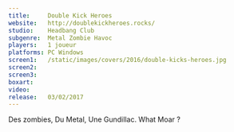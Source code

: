 ```yaml
---
title:     Double Kick Heroes
website:   http://doublekickheroes.rocks/
studio:    Headbang Club
subgenre:  Metal Zombie Havoc
players:   1 joueur
platforms: PC Windows
screen1:   /static/images/covers/2016/double-kicks-heroes.jpg
screen2:   
screen3:
boxart:    
video:
release:   03/02/2017
---
```


Des zombies, Du Metal, Une Gundillac. What Moar ? 
